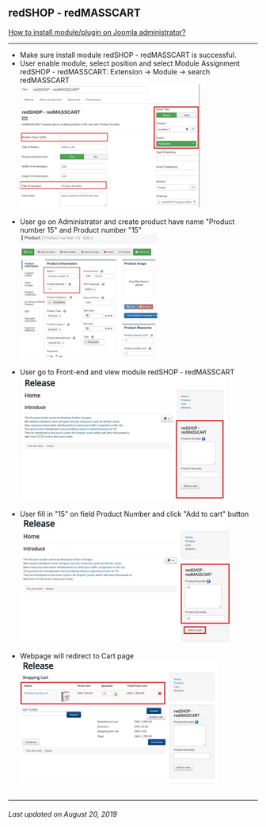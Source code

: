 ## redSHOP - redMASSCART

[How to install module/plugin on Joomla administrator?](chapters/module-redshop/install-module-plugin.md)

<hr>

<ul>
<li>Make sure install module redSHOP - redMASSCART is successful.</li>

<li>User enable module, select position and select Module Assignment redSHOP - redMASSCART: Extension → Module → search redMASSCART  </li>
<img src="./manual/en-US/chapters/module-redshop/img/img19.png" class="example"/><br><br>

<li>User go on Administrator and create product have name "Product number 15" and Product number "15" </li>
<img src="./manual/en-US/chapters/module-redshop/img/img20.png" class="example"/><br><br>

<li>User go to Front-end and view module redSHOP - redMASSCART </li>
<img src="./manual/en-US/chapters/module-redshop/img/img21.png" class="example"/><br><br>

<li>User fill in "15" on field Product Number and click "Add to cart" button </li>
<img src="./manual/en-US/chapters/module-redshop/img/img22.png" class="example"/><br><br>

<li>Webpage will redirect to Cart page </li>
<img src="./manual/en-US/chapters/module-redshop/img/img23.png" class="example"/><br><br>
</ul>

<hr>

<h6>Last updated on August 20, 2019</h6>